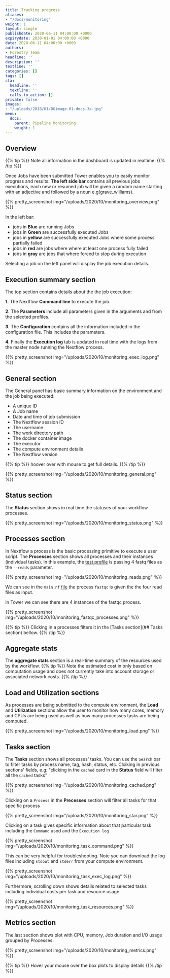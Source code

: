 ```yaml
---
title: Tracking progress
aliases:
- "/docs/monitoring"
weight: 1
layout: single
publishdate: 2020-06-11 04:00:00 +0000
expirydate: 2030-01-01 04:00:00 +0000
date: 2020-06-11 04:00:00 +0000
authors:
- Forestry Team
headline: ''
description: ''
textline: ''
categories: []
tags: []
cta:
  headline: ''
  textline: ''
  calls_to_action: []
private: false
images:
- "/uploads/2018/01/OGimage-01-docs-3x.jpg"
menu:
  docs:
    parent: Pipeline Monitoring
    weight: 1
---
```


## Overview

{{% tip %}}
Note all information in the dashboard is updated in realtime.
{{% /tip %}}


Once Jobs have been submitted Tower enables you to easily monitor progress and results. **The left side bar** contains all previous jobs executions, each new or resumed job will be given a random name starting with an adjective and followed by a noun e.g(grave_williams).

{{% pretty_screenshot img="/uploads/2020/10/monitoring_overview.png" %}}

In the left bar:

  - jobs in **Blue** are running Jobs
  - jobs in **Green** are successfully executed Jobs
  - jobs in **yellow** are successfully executed Jobs where some process partially failed
  - jobs in **red** are jobs where where at least one process fully failed
  - jobs in **gray** are jobs that where forced to stop during execution

  Selecting a job on the left panel will display the job execution details.


## Execution summary section

The top section contains details about the the job execution:

**1.** The Nextflow **Command line** to execute the job.

**2.** The **Parameters** include all parameters given in the arguments and from the selected profiles.

**3.** The **Configuration** contains all the information included in the configuration file. This includes the parameters.

**4.** Finally the **Execution log** tab is updated in real time with the logs from the master node running the Nextflow process.

{{% pretty_screenshot img="/uploads/2020/10/monitoring_exec_log.png" %}}

## General section

The General panel has basic summary information on the environment and the job being executed:

  - A unique ID
  - A Job name
  - Date and time of job submission
  - The Nextflow session ID
  - The username
  - The work directory path
  - The docker container image
  - The executor
  - The compute environment details
  - The Nextflow version

{{% tip %}}
hoover over with mouse to get full details.
{{% /tip %}}

{{% pretty_screenshot img="/uploads/2020/10/monitoring_general.png" %}}


## Status section

The **Status** section shows in real time the statuses of your workflow processes.

{{% pretty_screenshot img="/uploads/2020/10/monitoring_status.png" %}}

## Processes section
In Nextflow a process is the basic processing primitive to execute a user script. The **Processes** section shows all processes and their instances (individual tasks). In this example, the [test profile](https://github.com/nf-core/rnaseq/blob/master/conf/test.config) is passing 4 fastq files as the `--reads` parameter.

{{% pretty_screenshot img="/uploads/2020/10/monitoring_reads.png" %}}

We can see in the `main.nf` [file](https://github.com/nf-core/rnaseq/blob/3b6df9bd104927298fcdf69e97cca7ff1f80527c/main.nf#L829) the process `fastqc` is given the the four read files as input.

In Tower we can see there are 4 instances of the fastqc process.

{{% pretty_screenshot img="/uploads/2020/10/monitoring_fastqc_processes.png" %}}

{{% tip %}}
Clicking in a processes filters it in the [Tasks section](## Tasks section) bellow.
{{% /tip %}}

## Aggregate stats

The **aggregate stats** section is a real-time summary of the resources used by the workflow.
{{% tip %}}
Note the estimated cost in only based on computation usage and does not currently take into account storage or associated network costs.
{{% /tip %}}


## Load and Utilization sections

As processes are being submitted to the compute environment, the **Load** and **Utilization** sections allow the user to monitor how many cores, memory and CPUs are being used as well as how many processes tasks are being computed.

{{% pretty_screenshot img="/uploads/2020/10/monitoring_load.png" %}}

## Tasks section

The **Tasks** section shows all processes' tasks. You can use the `Search` bar to filter tasks by process name, tag, hash, status, etc. Clciking in previous sections' fields, e.g: "clicking in the `cached` card in the **Status** field will filter all the `cached` tasks"

{{% pretty_screenshot img="/uploads/2020/10/monitoring_cached.png" %}}

Clicking on a `Process` in the **Precesses** section will filter all tasks for that specific process

{{% pretty_screenshot img="/uploads/2020/10/monitoring_star.png" %}}

Clicking on a task gives specific information about that particular task including the `Command` used and the `Execution log`

{{% pretty_screenshot img="/uploads/2020/10/monitoring_task_command.png" %}}

This can be very helpful for troubleshooting. Note you can download the log files including `stdout` and `stderr` from your compute environment.

{{% pretty_screenshot img="/uploads/2020/10/monitoring_task_exec_log.png" %}}

Furthermore, scrolling down shows details related to selected tasks including individual costs per task and resource usage.

{{% pretty_screenshot img="/uploads/2020/10/monitoring_task_resources.png" %}}

## Metrics section

The last section shows plot with CPU, memory, Job duration and I/O usage grouped by Processes.  

{{% pretty_screenshot img="/uploads/2020/10/monitoring_metrics.png" %}}

{{% tip %}}
Hover your mouse over the box plots to display details
{{% /tip %}}
